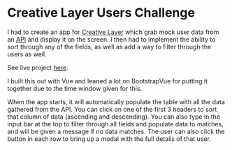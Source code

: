 # Creative Layer Users Challenge

I had to create an app for [Creative Layer](https://www.creativelayer.com/) which grab mock user data from an [API](https://5fbc04c1c09c200016d4160c.mockapi.io/api/v1/customers) and display it on the screen.  I then had to implement the ability to sort through any of the fields, as well as add a way to filter through the users as well.

See live project [here](https://cl-users-challenge.netlify.com).

I built this out with Vue and leaned a lot on BootstrapVue for putting it together due to the time window given for this.

When the app starts, it will automatically populate the table with all the data gathered from the API.  You can click on one of the first 3 headers to sort that column of data (ascending and descending).  You can also type in the input bar at the top to filter through all fields and populate data to matches, and will be given a message if no data matches.  The user can also click the button in each row to bring up a modal with the full details of that user.

